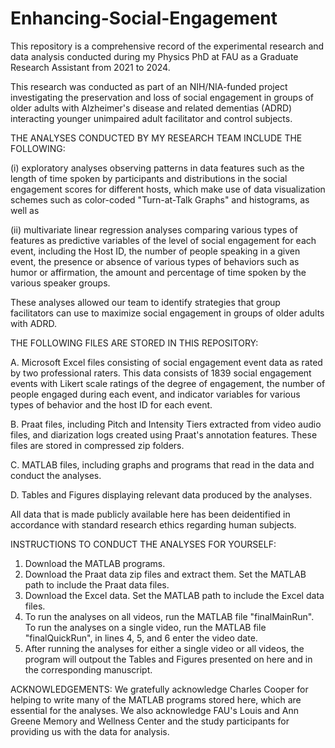 # Enhancing-Social-Engagement

This repository is a comprehensive record of the experimental research and data analysis conducted during my Physics PhD at FAU as a Graduate Research Assistant from 2021 to 2024.  

This research was conducted as part of an NIH/NIA-funded project investigating the preservation and loss of social engagement in groups of older adults 
with Alzheimer's disease and related dementias (ADRD) interacting younger unimpaired adult facilitator and control subjects.


THE ANALYSES CONDUCTED BY MY RESEARCH TEAM INCLUDE THE FOLLOWING: 

(i) exploratory analyses observing patterns in data features such as the length of time spoken by participants and 
distributions in the social engagement scores for different hosts, which make use of data visualization schemes such as color-coded "Turn-at-Talk Graphs" and histograms, as well as 

(ii) multivariate linear regression analyses comparing various types of features as predictive variables of the level of social engagement for each event, 
including the Host ID, the number of people speaking in a given event, the presence or absence of various types of behaviors such as humor or affirmation, 
the amount and percentage of time spoken by the various speaker groups.  

These analyses allowed our team to identify strategies that group facilitators can use to maximize social engagement in groups of older adults with ADRD.


THE FOLLOWING FILES ARE STORED IN THIS REPOSITORY:

A. Microsoft Excel files consisting of social engagement event data as rated by two professional raters.  This data consists of 1839 social engagement events with
   Likert scale ratings of the degree of engagement, the number of people engaged during each event, and indicator variables for various types of behavior and
   the host ID for each event.
   
B. Praat files, including Pitch and Intensity Tiers extracted from video audio files, and diarization logs created using Praat's annotation features.
   These files are stored in compressed zip folders.
   
C. MATLAB files, including graphs and programs that read in the data and conduct the analyses.

D. Tables and Figures displaying relevant data produced by the analyses.


All data that is made publicly available here has been deidentified in accordance with standard research ethics regarding human subjects.


INSTRUCTIONS TO CONDUCT THE ANALYSES FOR YOURSELF:

1. Download the MATLAB programs.
2. Download the Praat data zip files and extract them.  Set the MATLAB path to include the Praat data files.
3. Download the Excel data.  Set the MATLAB path to include the Excel data files.
4. To run the analyses on all videos, run the MATLAB file "finalMainRun".  To run the analyses on a single video, run the MATLAB file "finalQuickRun", in lines 4, 5, and 6 enter the video date.
5. After running the analyses for either a single video or all videos, the program will outpout the Tables and Figures presented on here and in the corresponding manuscript.

ACKNOWLEDGEMENTS: We gratefully acknowledge Charles Cooper for helping to write many of the MATLAB programs stored here, which are essential for the analyses.  We also acknowledge FAU's Louis and Ann Greene Memory and Wellness Center and the study participants for providing us with the data for analysis.
